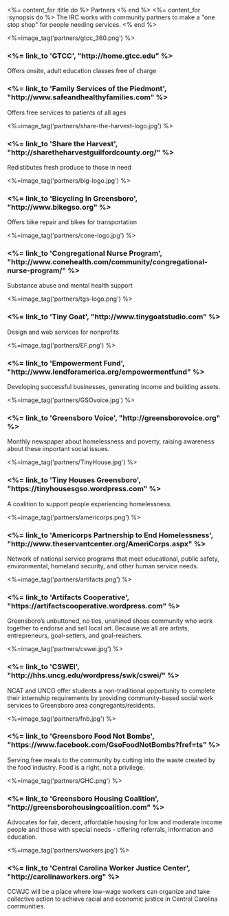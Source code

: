 <%= content_for :title do %>
  Partners
<% end %>
<%= content_for :synopsis do %>
  The IRC works with community partners to make a "one stop shop" for people needing services.
<% end %>

<div class="cards">
  <div class="card">
    <%=image_tag('partners/gtcc_360.png') %>
    <div class="caption">
      <h3><%= link_to 'GTCC', "http://home.gtcc.edu" %></h3>
      <p>Offers onsite, adult education classes free of charge</p>
    </div>
  </div>
  <div class="card">
    <div class="caption">
      <h3><%= link_to 'Family Services of the Piedmont', "http://www.safeandhealthyfamilies.com" %></h3>
      <p>Offers free services to patients of all ages</p>
    </div>
  </div>
  <div class="card">
    <%=image_tag('partners/share-the-harvest-logo.jpg') %>
    <div class="caption">
      <h3><%= link_to 'Share the Harvest', "http://sharetheharvestguilfordcounty.org/" %></h3>
      <p>Redistibutes fresh produce to those in need</p>
    </div>
  </div>
  <div class="card">
    <%=image_tag('partners/big-logo.jpg') %>
    <div class="caption">
      <h3><%= link_to 'Bicycling In Greensboro', "http://www.bikegso.org" %></h3>
      <p>Offers bike repair and bikes for transportation</p>
    </div>
  </div>
  <div class="card">
    <%=image_tag('partners/cone-logo.jpg') %>
    <div class="caption">
      <h3><%= link_to 'Congregational Nurse Program', "http://www.conehealth.com/community/congregational-nurse-program/" %></h3>
      <p>Substance abuse and mental health support</p>
    </div>
  </div>
  <div class="card">
    <%=image_tag('partners/tgs-logo.png') %>
    <div class="caption">
      <h3><%= link_to 'Tiny Goat', "http://www.tinygoatstudio.com" %></h3>
      <p>Design and web services for nonprofits</p>
    </div>
  </div>
  <div class="card">
    <%=image_tag('partners/EF.png') %>
    <div class="caption">
      <h3><%= link_to 'Empowerment Fund', "http://www.lendforamerica.org/empowermentfund" %></h3>
      <p>Developing successful businesses, generating income and building assets.</p>
      </div>
  </div>
  <div class="card">
    <%=image_tag('partners/GSOvoice.jpg') %>
    <div class="caption">
      <h3><%= link_to 'Greensboro Voice', "http://greensborovoice.org" %></h3>
      <p>Monthly newspaper about homelessness and poverty, raising awareness about these important social issues.</p>
    </div>
  </div>
  <div class="card">
    <%=image_tag('partners/TinyHouse.jpg') %>
    <div class="caption">
      <h3><%= link_to 'Tiny Houses Greensboro', "https://tinyhousesgso.wordpress.com" %></h3>
      <p>A coalition to support people experiencing homelessness.</p>
    </div>
  </div>
  <div class="card">
    <%=image_tag('partners/americorps.png') %>
    <div class="caption">
      <h3><%= link_to 'Americorps Partnership to End Homelessness', "http://www.theservantcenter.org/AmeriCorps.aspx" %></h3>
      <p>Network of national service programs that meet educational, public safety, environmental, homeland security, and other human service needs.</p>
    </div>
  </div>
  <div class="card">
    <%=image_tag('partners/artifacts.png') %>
    <div class="caption">
      <h3><%= link_to 'Artifacts Cooperative', "https://artifactscooperative.wordpress.com" %></h3>
      <p>Greensboro’s unbuttoned, no ties, unshined shoes community who work together to endorse and sell local art. Because we all are artists, entrepreneurs, goal-setters, and goal-reachers.</p>
    </div>
  </div>
  <div class="card">
    <%=image_tag('partners/cswei.jpg') %>
    <div class="caption">
      <h3><%= link_to 'CSWEI', "http://hhs.uncg.edu/wordpress/swk/cswei/" %></h3>
      <p>NCAT and UNCG offer students a non-traditional opportunity to complete their internship requirements by providing community-based social work services to Greensboro area congregants/residents.</p>
    </div>
  </div>
  <div class="card">
    <%=image_tag('partners/fnb.jpg') %>
    <div class="caption">
      <h3><%= link_to 'Greensboro Food Not Bombs', "https://www.facebook.com/GsoFoodNotBombs?fref=ts" %></h3>
      <p>Serving free meals to the community by cutting into the waste created by the food industry. Food is a right, not a privilege.</p>
    </div>
  </div>
  <div class="card">
    <%=image_tag('partners/GHC.png') %>
    <div class="caption">
      <h3><%= link_to 'Greensboro Housing Coalition', "http://greensborohousingcoalition.com" %></h3>
      <p>Advocates for fair, decent, affordable housing for low and moderate income people and those with special needs - offering referrals, information and education.</p>
    </div>
  </div>
  <div class="card">
    <%=image_tag('partners/workers.jpg') %>
    <div class="caption">
      <h3><%= link_to 'Central Carolina Worker Justice Center', "http://carolinaworkers.org" %></h3>
      <p>CCWJC will be a place where low-wage workers can organize and take collective action to achieve racial and economic justice in Central Carolina communities.</p>
    </div>
  </div>
</div>
